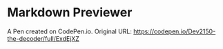 # Markdown Previewer

A Pen created on CodePen.io. Original URL: https://codepen.io/Dev2150-the-decoder/full/ExdEjXZ


